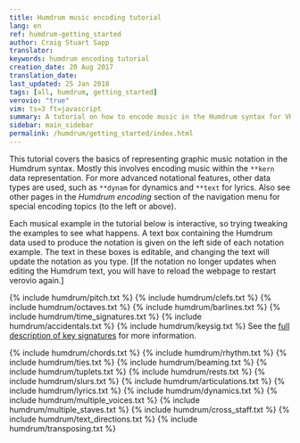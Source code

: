 ```yaml
---
title: Humdrum music encoding tutorial
lang: en
ref: humdrum-getting_started
author: Craig Stuart Sapp
translator: 
keywords: humdrum encoding tutorial
creation_date: 20 Aug 2017
translation_date: 
last_updated: 25 Jan 2018
tags: [all, humdrum, getting_started]
verovio: "true"
vim: ts=3 ft=javascript
summary: A tutorial on how to encode music in the Humdrum syntax for VHV.
sidebar: main_sidebar
permalink: /humdrum/getting_started/index.html
---
```


This tutorial covers the basics of representing graphic music
notation in the Humdrum syntax.  Mostly this involves encoding music
within the `**kern` data representation. For more advanced notational
features, other data types are used, such as `**dynam` for dynamics
and `**text` for lyrics.  Also see other pages in the *Humdrum
encoding* section of the navigation menu for special encoding topics
(to the left or above).

Each musical example in the tutorial below is interactive, so trying
tweaking the examples to see what happens.  A text box containing
the Humdrum data used to produce the notation is given on the left
side of each notation example.  The text in these boxes is editable,
and changing the text will update the notation as you type.
[If the notation no longer updates when editing the Humdrum text,
you will have to reload the webpage to restart verovio again.]

{% include humdrum/pitch.txt %}
{% include humdrum/clefs.txt %}
{% include humdrum/octaves.txt %}
{% include humdrum/barlines.txt %}
{% include humdrum/time_signatures.txt %}
{% include humdrum/accidentals.txt %}
{% include humdrum/keysig.txt %}
See the [full description of key signatures](/humdrum/keysig/index.html) for more information.

{% include humdrum/chords.txt %}
{% include humdrum/rhythm.txt %}
{% include humdrum/ties.txt %}
{% include humdrum/beaming.txt %}
{% include humdrum/tuplets.txt %}
{% include humdrum/rests.txt %}
{% include humdrum/slurs.txt %}
{% include humdrum/articulations.txt %}
{% include humdrum/lyrics.txt %}
{% include humdrum/dynamics.txt %}
{% include humdrum/multiple_voices.txt %}
{% include humdrum/multiple_staves.txt %}
{% include humdrum/cross_staff.txt %}
{% include humdrum/text_directions.txt %}
{% include humdrum/transposing.txt %}

